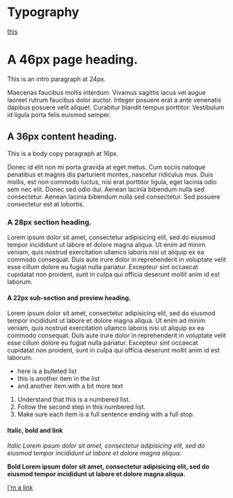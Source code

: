 # Typography

[this](https://fonts.google.com/specimen/Open+Sans?selection.family=Open+Sans:300,400,600,700)

# A 46px page heading.

<p class="lede">This is an intro paragraph at 24px.</p>

<p class="lede">Maecenas faucibus mollis interdum. Vivamus sagittis lacus vel augue laoreet rutrum faucibus dolor auctor. Integer posuere erat a ante venenatis dapibus posuere velit aliquet. Curabitur blandit tempus porttitor. Vestibulum id ligula porta felis euismod semper.</p>

## A 36px content heading.

This is a body copy paragraph at 16px. 

Donec id elit non mi porta gravida at eget metus. Cum sociis natoque penatibus et magnis dis parturient montes, nascetur ridiculus mus. Duis mollis, est non commodo luctus, nisi erat porttitor ligula, eget lacinia odio sem nec elit. Donec sed odio dui. Aenean lacinia bibendum nulla sed consectetur. Aenean lacinia bibendum nulla sed consectetur. Sed posuere consectetur est at lobortis.

### A 28px section heading.

Lorem ipsum dolor sit amet, consectetur adipisicing elit, sed do eiusmod
tempor incididunt ut labore et dolore magna aliqua. Ut enim ad minim veniam,
quis nostrud exercitation ullamco laboris nisi ut aliquip ex ea commodo
consequat. Duis aute irure dolor in reprehenderit in voluptate velit esse
cillum dolore eu fugiat nulla pariatur. Excepteur sint occaecat cupidatat non
proident, sunt in culpa qui officia deserunt mollit anim id est laborum.

#### A 22px sub-section and preview heading.

Lorem ipsum dolor sit amet, consectetur adipisicing elit, sed do eiusmod
tempor incididunt ut labore et dolore magna aliqua. Ut enim ad minim veniam,
quis nostrud exercitation ullamco laboris nisi ut aliquip ex ea commodo
consequat. Duis aute irure dolor in reprehenderit in voluptate velit esse
cillum dolore eu fugiat nulla pariatur. Excepteur sint occaecat cupidatat non
proident, sunt in culpa qui officia deserunt mollit anim id est laborum.

* here is a bulleted list
* this is another item in the list
* and another item with a bit more text


1. Understand that this is a numbered list.
2. Follow the second step in this numbered list.
3. Make sure each item is a full sentence ending with a full stop.

#### Italic, bold and link

*Italic Lorem ipsum dolor sit amet, consectetur adipisicing elit, sed do eiusmod
tempor incididunt ut labore et dolore magna aliqua.*

**Bold Lorem ipsum dolor sit amet, consectetur adipisicing elit, sed do eiusmod
tempor incididunt ut labore et dolore magna aliqua.**

[I'm a link](http:#)


